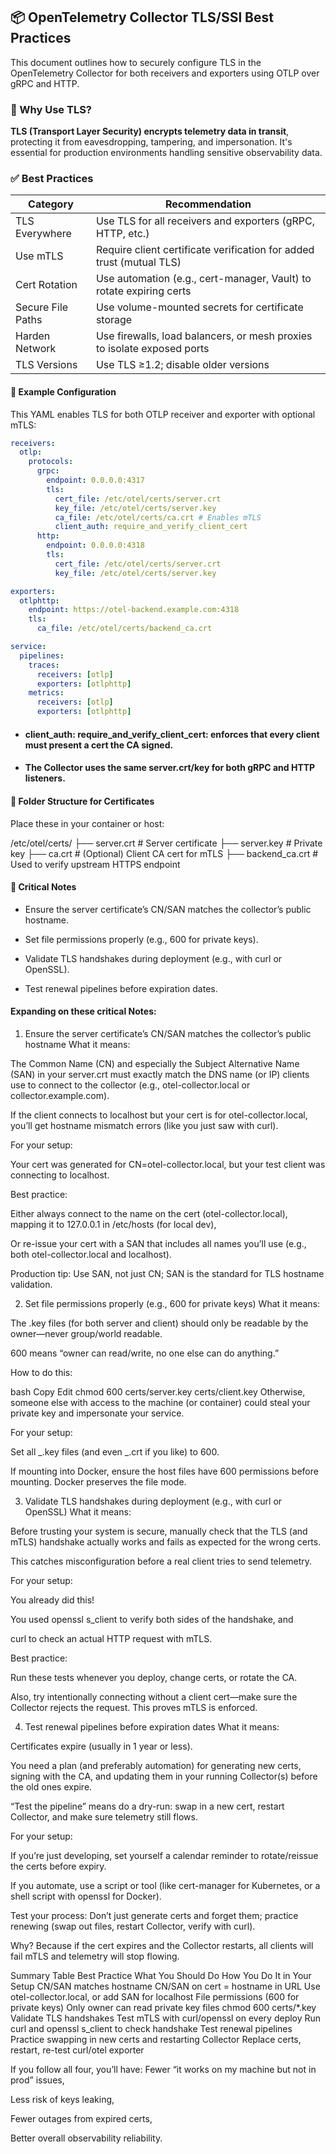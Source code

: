 ## 📦 OpenTelemetry Collector TLS/SSl Best Practices

This document outlines how to securely configure TLS in the OpenTelemetry Collector for both receivers and exporters using OTLP over gRPC and HTTP.

### 🔐 Why Use TLS?

**TLS (Transport Layer Security) encrypts telemetry data in transit**, protecting it from eavesdropping, tampering, and impersonation. It's essential for production environments handling sensitive observability data.

### ✅ Best Practices

| Category          | Recommendation                                                          |
| ----------------- | ----------------------------------------------------------------------- |
| TLS Everywhere    | Use TLS for all receivers and exporters (gRPC, HTTP, etc.)              |
| Use mTLS          | Require client certificate verification for added trust (mutual TLS)    |
| Cert Rotation     | Use automation (e.g., cert-manager, Vault) to rotate expiring certs     |
| Secure File Paths | Use volume-mounted secrets for certificate storage                      |
| Harden Network    | Use firewalls, load balancers, or mesh proxies to isolate exposed ports |
| TLS Versions      | Use TLS ≥1.2; disable older versions                                    |

#### 🔧 Example Configuration

This YAML enables TLS for both OTLP receiver and exporter with optional mTLS:

```yaml
receivers:
  otlp:
    protocols:
      grpc:
        endpoint: 0.0.0.0:4317
        tls:
          cert_file: /etc/otel/certs/server.crt
          key_file: /etc/otel/certs/server.key
          ca_file: /etc/otel/certs/ca.crt # Enables mTLS
          client_auth: require_and_verify_client_cert
      http:
        endpoint: 0.0.0.0:4318
        tls:
          cert_file: /etc/otel/certs/server.crt
          key_file: /etc/otel/certs/server.key

exporters:
  otlphttp:
    endpoint: https://otel-backend.example.com:4318
    tls:
      ca_file: /etc/otel/certs/backend_ca.crt

service:
  pipelines:
    traces:
      receivers: [otlp]
      exporters: [otlphttp]
    metrics:
      receivers: [otlp]
      exporters: [otlphttp]
```
* #### client_auth: require_and_verify_client_cert: enforces that every client must present a cert the CA signed.
* #### The Collector uses the same server.crt/key for both gRPC and HTTP listeners.



#### 📁 Folder Structure for Certificates

Place these in your container or host:

/etc/otel/certs/
├── server.crt # Server certificate
├── server.key # Private key
├── ca.crt # (Optional) Client CA cert for mTLS
├── backend_ca.crt # Used to verify upstream HTTPS endpoint

#### 🚨 Critical Notes

- Ensure the server certificate’s CN/SAN matches the collector’s public hostname.

- Set file permissions properly (e.g., 600 for private keys).

- Validate TLS handshakes during deployment (e.g., with curl or OpenSSL).

- Test renewal pipelines before expiration dates.

#### Expanding on these critical Notes:

1. Ensure the server certificate’s CN/SAN matches the collector’s public hostname
   What it means:

The Common Name (CN) and especially the Subject Alternative Name (SAN) in your server.crt must exactly match the DNS name (or IP) clients use to connect to the collector (e.g., otel-collector.local or collector.example.com).

If the client connects to localhost but your cert is for otel-collector.local, you’ll get hostname mismatch errors (like you just saw with curl).

For your setup:

Your cert was generated for CN=otel-collector.local, but your test client was connecting to localhost.

Best practice:

Either always connect to the name on the cert (otel-collector.local), mapping it to 127.0.0.1 in /etc/hosts (for local dev),

Or re-issue your cert with a SAN that includes all names you’ll use (e.g., both otel-collector.local and localhost).

Production tip: Use SAN, not just CN; SAN is the standard for TLS hostname validation.

2. Set file permissions properly (e.g., 600 for private keys)
   What it means:

The .key files (for both server and client) should only be readable by the owner—never group/world readable.

600 means “owner can read/write, no one else can do anything.”

How to do this:

bash
Copy
Edit
chmod 600 certs/server.key certs/client.key
Otherwise, someone else with access to the machine (or container) could steal your private key and impersonate your service.

For your setup:

Set all _.key files (and even _.crt if you like) to 600.

If mounting into Docker, ensure the host files have 600 permissions before mounting. Docker preserves the file mode.

3. Validate TLS handshakes during deployment (e.g., with curl or OpenSSL)
   What it means:

Before trusting your system is secure, manually check that the TLS (and mTLS) handshake actually works and fails as expected for the wrong certs.

This catches misconfiguration before a real client tries to send telemetry.

For your setup:

You already did this!

You used openssl s_client to verify both sides of the handshake, and

curl to check an actual HTTP request with mTLS.

Best practice:

Run these tests whenever you deploy, change certs, or rotate the CA.

Also, try intentionally connecting without a client cert—make sure the Collector rejects the request. This proves mTLS is enforced.

4. Test renewal pipelines before expiration dates
   What it means:

Certificates expire (usually in 1 year or less).

You need a plan (and preferably automation) for generating new certs, signing with the CA, and updating them in your running Collector(s) before the old ones expire.

“Test the pipeline” means do a dry-run: swap in a new cert, restart Collector, and make sure telemetry still flows.

For your setup:

If you’re just developing, set yourself a calendar reminder to rotate/reissue the certs before expiry.

If you automate, use a script or tool (like cert-manager for Kubernetes, or a shell script with openssl for Docker).

Test your process: Don’t just generate certs and forget them; practice renewing (swap out files, restart Collector, verify with curl).

Why? Because if the cert expires and the Collector restarts, all clients will fail mTLS and telemetry will stop flowing.

Summary Table
Best Practice What You Should Do How You Do It in Your Setup
CN/SAN matches hostname CN/SAN on cert = hostname in URL Use otel-collector.local, or add SAN for localhost
File permissions (600 for private keys) Only owner can read private key files chmod 600 certs/\*.key
Validate TLS handshakes Test mTLS with curl/openssl on every deploy Run curl and openssl s_client to check handshake
Test renewal pipelines Practice swapping in new certs and restarting Collector Replace certs, restart, re-test curl/otel exporter

If you follow all four, you’ll have:
Fewer “it works on my machine but not in prod” issues,

Less risk of keys leaking,

Fewer outages from expired certs,

Better overall observability reliability.
